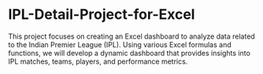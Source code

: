 # IPL-Detail-Project-for-Excel
This project focuses on creating an Excel dashboard to analyze data related to the Indian Premier League (IPL). Using various Excel formulas and functions, we will develop a dynamic dashboard that provides insights into IPL matches, teams, players, and performance metrics.
